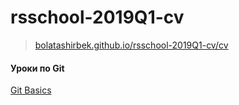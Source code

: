 # rsschool-2019Q1-cv
>[bolatashirbek.github.io/rsschool-2019Q1-cv/cv](https://bolatashirbek.github.io/rsschool-2019Q1-cv/cv)

#### Уроки по Git
[Git Basics](https://github.com/rolling-scopes-school/lectures/blob/master/lectures/git.md)